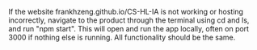 If the website frankhzeng.github.io/CS-HL-IA is not working or hosting incorrectly, navigate to the product through the terminal using cd and ls, and run "npm start". This will open and run the app locally, often on port 3000 if nothing else is running. All functionality should be the same.